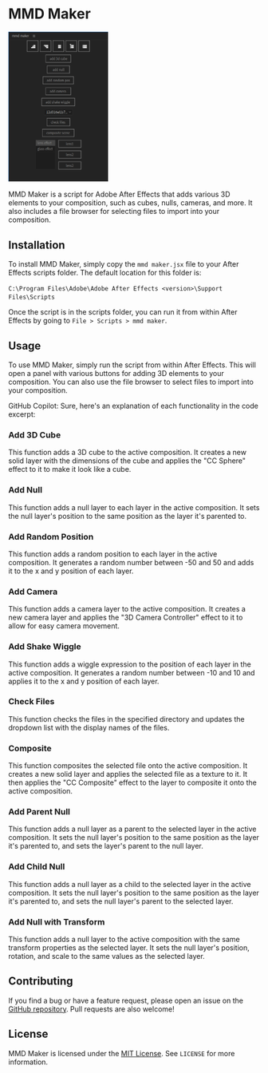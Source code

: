 # MMD Maker

<img src="img/img.png" width="200">

MMD Maker is a script for Adobe After Effects that adds various 3D elements to your composition, such as cubes, nulls, cameras, and more. It also includes a file browser for selecting files to import into your composition.

## Installation

To install MMD Maker, simply copy the `mmd maker.jsx` file to your After Effects scripts folder. The default location for this folder is:

`C:\Program Files\Adobe\Adobe After Effects <version>\Support Files\Scripts`

Once the script is in the scripts folder, you can run it from within After Effects by going to `File > Scripts > mmd maker`.

## Usage

To use MMD Maker, simply run the script from within After Effects. This will open a panel with various buttons for adding 3D elements to your composition. You can also use the file browser to select files to import into your composition.

GitHub Copilot: Sure, here's an explanation of each functionality in the code excerpt:

### Add 3D Cube

This function adds a 3D cube to the active composition. It creates a new solid layer with the dimensions of the cube and applies the "CC Sphere" effect to it to make it look like a cube.

### Add Null

This function adds a null layer to each layer in the active composition. It sets the null layer's position to the same position as the layer it's parented to.

### Add Random Position

This function adds a random position to each layer in the active composition. It generates a random number between -50 and 50 and adds it to the x and y position of each layer.

### Add Camera

This function adds a camera layer to the active composition. It creates a new camera layer and applies the "3D Camera Controller" effect to it to allow for easy camera movement.

### Add Shake Wiggle

This function adds a wiggle expression to the position of each layer in the active composition. It generates a random number between -10 and 10 and applies it to the x and y position of each layer.

### Check Files

This function checks the files in the specified directory and updates the dropdown list with the display names of the files.

### Composite

This function composites the selected file onto the active composition. It creates a new solid layer and applies the selected file as a texture to it. It then applies the "CC Composite" effect to the layer to composite it onto the active composition.

### Add Parent Null

This function adds a null layer as a parent to the selected layer in the active composition. It sets the null layer's position to the same position as the layer it's parented to, and sets the layer's parent to the null layer.

### Add Child Null

This function adds a null layer as a child to the selected layer in the active composition. It sets the null layer's position to the same position as the layer it's parented to, and sets the null layer's parent to the selected layer.

### Add Null with Transform

This function adds a null layer to the active composition with the same transform properties as the selected layer. It sets the null layer's position, rotation, and scale to the same values as the selected layer.

## Contributing

If you find a bug or have a feature request, please open an issue on the [GitHub repository](https://github.com/aymaneallaoui/mmd-maker). Pull requests are also welcome!

## License

MMD Maker is licensed under the [MIT License](https://opensource.org/licenses/MIT). See `LICENSE` for more information.
